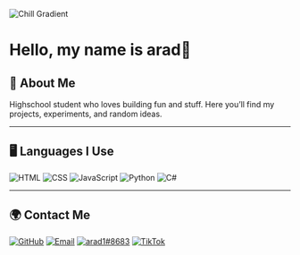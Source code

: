 <p align="center">

![Chill Gradient](https://readme-typing-svg.herokuapp.com?font=Fira+Code&size=40&pause=1000&color=ffffff&background=26b1ed,ac0dd4,c457fa&center=true&width=1200&height=100&lines=+)

# Hello, my name is arad👋

## 🚀 About Me
Highschool student who loves building fun and stuff.
Here you’ll find my projects, experiments, and random ideas.

---

## 🖥️ Languages I Use
![HTML](https://img.shields.io/badge/HTML-FF5733?style=for-the-badge&logo=html5&logoColor=white)
![CSS](https://img.shields.io/badge/CSS-264de4?style=for-the-badge&logo=css3&logoColor=white)
![JavaScript](https://img.shields.io/badge/JavaScript-F7E017?style=for-the-badge&logo=javascript&logoColor=black)
![Python](https://img.shields.io/badge/Python-3776AB?style=for-the-badge&logo=python&logoColor=white)
![C#](https://img.shields.io/badge/C%23-239120?style=for-the-badge&logo=csharp&logoColor=white)

---

## 🌍 Contact Me
[![GitHub](https://img.shields.io/badge/GitHub-181717?style=for-the-badge&logo=github&logoColor=white)](https://github.com/arad411)
[![Email](https://img.shields.io/badge/Email-D14836?style=for-the-badge&logo=gmail&logoColor=white)](https://mail.google.com/mail/?view=cm&to=araddvir@gmail.com)
[![arad1#8683](https://img.shields.io/badge/Discord-5865F2?style=for-the-badge&logo=discord&logoColor=white)](#)
[![TikTok](https://img.shields.io/badge/TikTok-000000?style=for-the-badge&logo=tiktok&logoColor=white)](https://www.tiktok.com/@sudoarad411?_t=ZS-903OjiOwjvM&_r=1)

</p>

